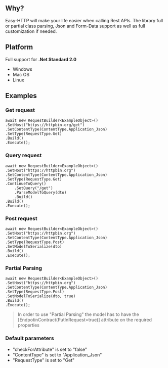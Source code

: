## Why?

Easy-HTTP will make your life easier when calling Rest APIs. The library full or partial class parsing, Json and Form-Data support as well as full customization if needed.

## Platform

Full support for **.Net Standard 2.0**
- Windows
- Mac OS
- Linux

## Examples

### Get request
```
await new RequestBuilder<ExampleObject>()
.SetHost("https://httpbin.org/get")
.SetContentType(ContentType.Application_Json)
.SetType(RequestType.Get)
.Build()
.Execute();
```
### Query request
```
await new RequestBuilder<ExampleObject>()
.SetHost("https://httpbin.org")
.SetContentType(ContentType.Application_Json)
.SetType(RequestType.Get)
.ContinueToQuery()
	.SetQuery("/get")
	.ParseModelToQuery(dto)
	.Build()
.Build()
.Execute();
```
### Post request
```
await new RequestBuilder<ExampleObject>()
.SetHost("https://httpbin.org")
.SetContentType(ContentType.Application_Json)
.SetType(RequestType.Post)
.SetModelToSerialize(dto)
.Build()
.Execute();
```
### Partial Parsing
```
await new RequestBuilder<ExampleObject>()
.SetHost("https://httpbin.org")
.SetContentType(ContentType.Application_Json)
.SetType(RequestType.Post)
.SetModelToSerialize(dto, true)
.Build()
.Execute();
```
> In order to use "Partial Parsing" the model has to have the \[EndpotinContract(PutInRequest=true)] attribute on the required properties 


### Default parameters
- "checkForAttribute" is set to "false"
- "ContentType" is set to "Application_Json"
- "RequestType" is set to "Get"
